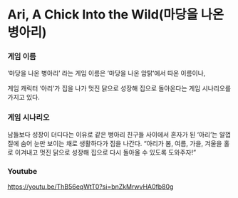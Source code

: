 # Ari, A Chick Into the Wild(마당을 나온 병아리)
### 게임 이름
‘마당을 나온 병아리’ 라는 게임 이름은 ‘마당을 나온 암탉’에서 따온 이름이나, 

게임 캐릭터 ‘아리’가 집을 나가 멋진 닭으로 성장해 집으로 돌아온다는 게임 시나리오를 가지고 있다.


### 게임 시나리오
남들보다 성장이 더디다는 이유로 같은 병아리 친구들 사이에서 혼자가 된 ‘아리’는 알껍질에 숨어 눈만 보이는 채로 생활하다가 집을 나간다. 
“아리가 봄, 여름, 가을, 겨울을 홀로 이겨내고 멋진 닭으로 성장해 집으로 다시 돌아올 수 있도록 도와주자!”


### Youtube
<https://youtu.be/ThB56eqWtT0?si=bnZkMrwvHA0fb80g>
